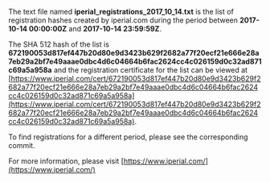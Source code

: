 The text file named **iperial_registrations_2017_10_14.txt** is the list of registration hashes created by iperial.com during the period between **2017-10-14 00:00:00Z** and **2017-10-14 23:59:59Z**.

The SHA 512 hash of the list is **672190053d817ef447b20d80e9d3423b629f2682a77f20ecf21e666e28a7eb29a2bf7e49aaae0dbc4d6c04664b6fac2624cc4c026159d0c32ad871c69a5a958a** and the registration certificate for the list can be viewed at [https://www.iperial.com/cert/672190053d817ef447b20d80e9d3423b629f2682a77f20ecf21e666e28a7eb29a2bf7e49aaae0dbc4d6c04664b6fac2624cc4c026159d0c32ad871c69a5a958a](https://www.iperial.com/cert/672190053d817ef447b20d80e9d3423b629f2682a77f20ecf21e666e28a7eb29a2bf7e49aaae0dbc4d6c04664b6fac2624cc4c026159d0c32ad871c69a5a958a).

To find registrations for a different period, please see the corresponding commit.

For more information, please visit [https://www.iperial.com/](https://www.iperial.com/)
